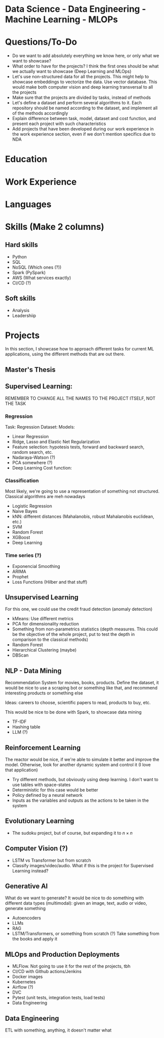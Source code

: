 # Data Science - Data Engineering - Machine Learning - MLOPs

# Questions/To-Do

- Do we want to add absolutely everything we know here, or only what we want to showcase?
- What order to have for the projects? I think the first ones should be what we actually want to showcase (Deep Learning and MLOps)
- Let's use non-structured data for all the projects. This might help to showcase embeddings to vectorize the data. Use vector database. This would make both computer vision and deep learning transversal to all the projects
- Make sure that the projects are divided by tasks, instead of methods
- Let's define a dataset and perform several algorithms to it. Each repository should be named according to the dataset, and implement all of the methods accordingly
- Explain difference between task, model, dataset and cost function, and present each project with such characteristics
- Add projects that have been developed during our work experience in the work experience section, even if we don't mention specifics due to NDA

# Education

# Work Experience

# Languages

# Skills (Make 2 columns)
## Hard skills
- Python
- SQL
- NoSQL (Which ones (?))
- Spark (PySpark)
- AWS (What services exactly)
- CI/CD (?)

## Soft skills
- Analysis
- Leadershiip


# Projects

In this section, I showcase how to approach different tasks for current ML applications, using the different methods that are out there.


## Master's Thesis

## Supervised Learning:
REMEMBER TO CHANGE ALL THE NAMES TO THE PROJECT ITSELF, NOT THE TASK

### Regression
Task: Regression
Dataset:
Models:
- Linear Regression
- Ridge, Lasso and Elastic Net Regularization
- Feature selection: hypotesis tests, forward and backward search, random search, etc.
- Nadaraya-Watson (?)
- PCA somewhere (?)
- Deep Learning
Cost function:


### Classification
Most likely, we're going to use a representation of something not structured. Classical algorithms are meh nowadays
- Logistic Regression
- Naive Bayes
- kNN: different distances (Mahalanobis, robust Mahalanobis euclidean, etc.)
- SVM
- Random Forest
- XGBoost
- Deep Learning

### Time series (?)
- Exponencial Smoothing
- ARIMA
- Prophet
- Loss Functions (Hilber and that stuff)

## Unsupervised Learning
For this one, we could use the credit fraud detection (anomaly detection)

- kMeans: Use different metrics
- PCA for dimensionality reduction
- Something from non-parametrics statistics (depth measures. This could be the objective of the whole project, put to test the depth in comparison to the classical methods)
- Random Forest
- Hierarchical Clustering (maybe)
- DBScan

## NLP - Data Mining
Recommendation System for movies, books, products. Define the dataset, it would be nice to use a scraping bot or something like that, and recommend interesting products or something else

Ideas: careers to choose, scientific papers to read, products to buy, etc.

This would be nice to be done with Spark, to showcase data mining

- TF-IDF
- Hashing table
- LLM (?)

## Reinforcement Learning
The reactor would be nice, if we're able to simulate it better and improve the model. Otherwise, look for another dynamic system and control it (I love that application)
- Try different methods, but obviously using deep learning. I don't want to use tables with space-states
- Deterministic for this case would be better
- Policy defined by a neural network
- Inputs as the variables and outputs as the actions to be taken in the system

## Evolutionary Learning
- The sudoku project, but of course, but expanding it to $n \times n$

## Computer Vision (?)
- LSTM vs Transformer but from scratch
- Classify images/video/audio. What if this is the project for Supervised Learning instead?

## Generative AI
What do we want to generate? It would be nice to do something with different data types (multimodal): given an image, text, audio or video, generate something
- Autoencoders
- LLMs
- RAG
- LSTM/Transformers, or something from scratch (?) Take something from the books and apply it

## MLOps and Production Deployments
- MLFlow. Not going to use it for the rest of the projects, tbh
- CI/CD with Github actions/Jenkins
- Docker images
- Kubernetes
- Airflow (?)
- DVC
- Pytest (unit tests, integration tests, load tests)
- Data Engineering

## Data Engineering
ETL with something, anything, it doesn't matter what